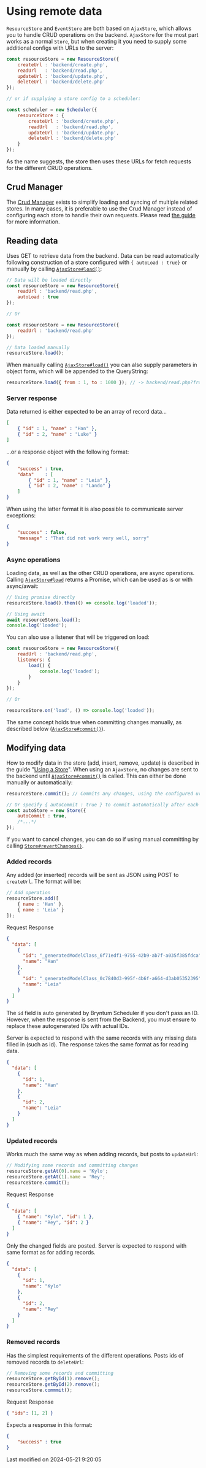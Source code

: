 # Using remote data

`ResourceStore` and `EventStore` are both based on `AjaxStore`, which allows you to handle CRUD operations on the
backend. `AjaxStore` for the most part works as a normal `Store`, but when creating it you need to supply some
additional configs with URLs to the server:

```javascript
const resourceStore = new ResourceStore({
    createUrl : 'backend/create.php',
    readUrl   : 'backend/read.php',
    updateUrl : 'backend/update.php',
    deleteUrl : 'backend/delete.php'
});

// or if supplying a store config to a scheduler:

const scheduler = new Scheduler({
    resourceStore : {
        createUrl : 'backend/create.php',
        readUrl   : 'backend/read.php',
        updateUrl : 'backend/update.php',
        deleteUrl : 'backend/delete.php'
    }
});
```

As the name suggests, the store then uses these URLs for fetch requests for the different CRUD operations.

## Crud Manager
The [Crud Manager](#Scheduler/data/CrudManager) exists to simplify loading and syncing of multiple related stores. In
many cases, it is preferable to use the Crud Manager instead of configuring each store to handle their own requests. 
Please read [the guide](#Scheduler/guides/data/crud_manager.md) for more 
information.

## Reading data

Uses GET to retrieve data from the backend. Data can be read automatically following construction of a store configured
with `{ autoLoad : true}` or manually by calling [`AjaxStore#load()`](#Core/data/AjaxStore#function-load):

```javascript
// Data will be loaded directly
const resourceStore = new ResourceStore({
    readUrl : 'backend/read.php',
    autoLoad : true
});

// Or

const resourceStore = new ResourceStore({
    readUrl : 'backend/read.php'
});

// Data loaded manually
resourceStore.load();
```

When manually calling [`AjaxStore#load()`](#Core/data/AjaxStore#function-load) you can also supply parameters in object form, which will be appended to the
QueryString:

```javascript
resourceStore.load({ from : 1, to : 1000 }); // -> backend/read.php?from=1&to=1000
```

### Server response

Data returned is either expected to be an array of record data...

```json
[
    { "id" : 1, "name" : "Han" },
    { "id" : 2, "name" : "Luke" }
]
```

...or a response object with the following format:

```json
{
    "success" : true,
    "data"    : [
        { "id" : 1, "name" : "Leia" },
        { "id" : 2, "name" : "Lando" }
    ]
}
```

When using the latter format it is also possible to communicate server exceptions:

```json
{
    "success" : false,
    "message" : "That did not work very well, sorry"
}
```

### Async operations

Loading data, as well as the other CRUD operations, are async operations. Calling [`AjaxStore#load`](#Core/data/AjaxStore#function-load) returns a Promise, which
can be used as is or with async/await:

```javascript
// Using promise directly
resourceStore.load().then(() => console.log('loaded'));

// Using await
await resourceStore.load();
console.log('loaded');
```

You can also use a listener that will be triggered on load:

```javascript
const resourceStore = new ResourceStore({
    readUrl : 'backend/read.php',
    listeners: {
        load() {
            console.log('loaded');
        }
    }
});

// Or

resourceStore.on('load', () => console.log('loaded'));
```

The same concept holds true when committing changes manually, as described below ([`AjaxStore#commit()`](#Core/data/AjaxStore#function-commit)).

## Modifying data

How to modify data in the store (add, insert, remove, update) is described in the guide "[Using a Store](#Scheduler/guides/data/storebasics.md)". When using an
`AjaxStore`, no changes are sent to the backend until [`AjaxStore#commit()`](#Core/data/AjaxStore#function-commit) is called. This can either be done manually or
automatically:

```javascript
resourceStore.commit(); // Commits any changes, using the configured urls per action

// Or specify { autoCommit : true } to commit automatically after each action
const autoStore = new Store({
    autoCommit : true,
    /*...*/
});
```

If you want to cancel changes, you can do so if using manual committing by calling [`Store#revertChanges()`](#Core/data/mixin/StoreCRUD#function-revertChanges).

### Added records

Any added (or inserted) records will be sent as JSON using POST to `createUrl`. The format will be:

```javascript
// Add operation
resourceStore.add([
    { name : 'Han' },
    { name : 'Leia' }
]);
```

<div class="docs-tabs" data-name="Communication">
<div>
    <a>Request</a>
    <a>Response</a>
</div>
<div>

```json
{
  "data": [
    {
      "id": "_generatedModelClass_6f71edf1-9755-42b9-ab7f-a035f385fdca",
      "name": "Han"
    },
    {
      "id": "_generatedModelClass_0c7840d3-995f-4b6f-a664-d3ab05352395",
      "name": "Leia"
    }
  ]
}
```

<div class="note">

The <code>id</code> field is auto generated by Bryntum Scheduler if you don't pass an ID. However, when the response is sent 
from the Backend, you must ensure to replace these autogenerated IDs with actual IDs.

</div>

</div>
<div>

Server is expected to respond with the same records with any missing data filled in (such as id). The response takes the
same format as for reading data.

```json
{
  "data": [
    {
      "id": 1,
      "name": "Han"
    },
    {
      "id": 2,
      "name": "Leia"
    }
  ]
}
```
</div>
</div>

### Updated records

Works much the same way as when adding records, but posts to `updateUrl`:

```javascript
// Modifying some records and committing changes
resourceStore.getAt(0).name = 'Kylo';
resourceStore.getAt(1).name = 'Rey';
resourceStore.commit();
```

<div class="docs-tabs" data-name="Communication">
<div>
    <a>Request</a>
    <a>Response</a>
</div>
<div>

```json
{
  "data": [
    { "name": "Kylo", "id": 1 },
    { "name": "Rey", "id": 2 }
  ]
}
```

</div>
<div>

Only the changed fields are posted. Server is expected to respond with same format as for adding records.

```json
{
  "data": [
    {
      "id": 1,
      "name": "Kylo"
    },
    {
      "id": 2,
      "name": "Rey"
    }
  ]
}
```
</div>
</div>

### Removed records

Has the simplest requirements of the different operations. Posts ids of removed records to `deleteUrl`:

```javascript
// Removing some records and committing
resourceStore.getById(1).remove();
resourceStore.getById(2).remove();
resourceStore.commmit();
```

<div class="docs-tabs" data-name="Communication">
<div>
    <a>Request</a>
    <a>Response</a>
</div>
<div>

```json
{ "ids": [1, 2] }
```

</div>
<div>

Expects a response in this format:

```json
{
    "success" : true
}
```
</div>
</div>


<p class="last-modified">Last modified on 2024-05-21 9:20:05</p>